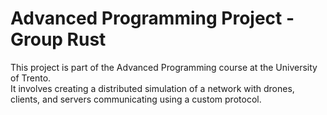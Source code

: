 # Advanced Programming Project - Group Rust

This project is part of the Advanced Programming course at the University of Trento.\
It involves creating a distributed simulation of a network with drones, clients, and servers communicating using a custom protocol.

